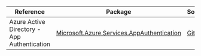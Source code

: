 | Reference | Package | Source |
|---|---|---|
|Azure Active Directory - App Authentication|[Microsoft.Azure.Services.AppAuthentication](https://www.nuget.org/packages/Microsoft.Azure.Services.AppAuthentication)|[GitHub](https://github.com/Azure/azure-sdk-for-net)|
